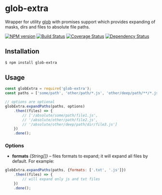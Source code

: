 # glob-extra

Wrapper for utility [glob](https://github.com/isaacs/node-glob) with promises support which provides expanding of masks, dirs and files to absolute file paths.

[![NPM version](https://img.shields.io/npm/v/glob-extra.svg?style=flat)](https://www.npmjs.org/package/glob-extra)
[![Build Status](https://travis-ci.org/gemini-testing/glob-extra.svg?branch=master)](https://travis-ci.org/gemini-testing/glob-extra)
[![Coverage Status](https://img.shields.io/coveralls/gemini-testing/glob-extra.svg?style=flat)](https://coveralls.io/r/gemini-testing/glob-extra?branch=master)
[![Dependency Status](https://img.shields.io/david/gemini-testing/glob-extra.svg?style=flat)](https://david-dm.org/gemini-testing/glob-extra)

## Installation

```bash
$ npm install glob-extra
```

## Usage

```js
const globExtra = require('glob-extra');
const paths = ['some/path', 'other/path/*.js', 'other/deep/path/**/*.js']

// options are optional
globExtra.expandPaths(paths, options)
    .then((files) => {
        // ['/absolute/some/path/file1.js',
        // '/absolute/other/path/file2.js',
        // '/absolute/other/deep/path/dir/file3.js']
    })
    .done();
```

### Options

* **formats** *{String[]}* – files formats to expand; it will expand all files by default. For example:

```js
globExtra.expandPaths(paths, {formats: ['.txt', '.js']})
    .then((files) => {
        // will expand only js and txt files
    })
    .done();
```
